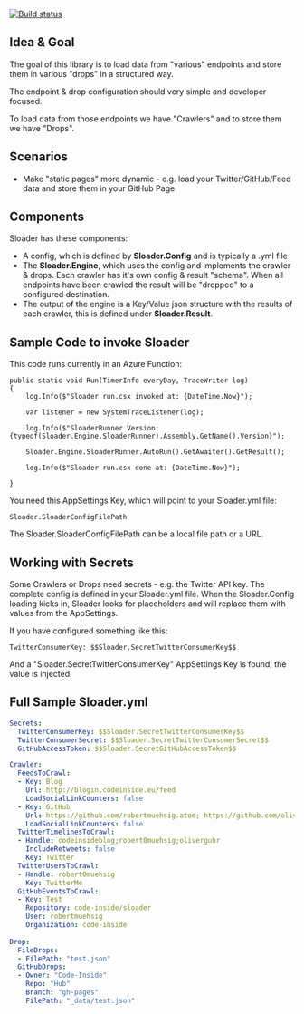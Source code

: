 [![Build status](https://ci.appveyor.com/api/projects/status/fn1yw7rei6gkj478?svg=true)](https://ci.appveyor.com/project/robertmuehsig/sloader)

## Idea & Goal

The goal of this library is to load data from "various" endpoints and store them in various "drops" in a structured way. 

The endpoint & drop configuration should very simple and developer focused.

To load data from those endpoints we have "Crawlers" and to store them we have "Drops".

## Scenarios

* Make "static pages" more dynamic - e.g. load your Twitter/GitHub/Feed data and store them in your GitHub Page

## Components

Sloader has these components:

* A config, which is defined by __Sloader.Config__ and is typically a .yml file
* The __Sloader.Engine__, which uses the config and implements the crawler & drops. Each crawler has it's own config & result "schema". When all endpoints have been crawled the result will be "dropped" to a configured destination.
* The output of the engine is a Key/Value json structure with the results of each crawler, this is defined under __Sloader.Result__.

## Sample Code to invoke Sloader 

This code runs currently in an Azure Function:

```
public static void Run(TimerInfo everyDay, TraceWriter log)
{
    log.Info($"Sloader run.csx invoked at: {DateTime.Now}");    

    var listener = new SystemTraceListener(log);

    log.Info($"SloaderRunner Version: {typeof(Sloader.Engine.SloaderRunner).Assembly.GetName().Version}");       

    Sloader.Engine.SloaderRunner.AutoRun().GetAwaiter().GetResult();

    log.Info($"Sloader run.csx done at: {DateTime.Now}");    

}
```

You need this AppSettings Key, which will point to your Sloader.yml file:

    Sloader.SloaderConfigFilePath

The Sloader.SloaderConfigFilePath can be a local file path or a URL.

## Working with Secrets

Some Crawlers or Drops need secrets - e.g. the Twitter API key. The complete config is defined in your Sloader.yml file. 
When the Sloader.Config loading kicks in, Sloader looks for placeholders and will replace them with values from the AppSettings.

If you have configured something like this:

    TwitterConsumerKey: $$Sloader.SecretTwitterConsumerKey$$

And a "Sloader.SecretTwitterConsumerKey" AppSettings Key is found, the value is injected.

## Full Sample Sloader.yml

```yml
Secrets:
  TwitterConsumerKey: $$Sloader.SecretTwitterConsumerKey$$
  TwitterConsumerSecret: $$Sloader.SecretTwitterConsumerSecret$$
  GitHubAccessToken: $$Sloader.SecretGitHubAccessToken$$

Crawler:
  FeedsToCrawl:
  - Key: Blog
    Url: http://blogin.codeinside.eu/feed
    LoadSocialLinkCounters: false
  - Key: GitHub
    Url: https://github.com/robertmuehsig.atom; https://github.com/oliverguhr.atom
    LoadSocialLinkCounters: false
  TwitterTimelinesToCrawl:
  - Handle: codeinsideblog;robert0muehsig;oliverguhr
    IncludeRetweets: false
    Key: Twitter
  TwitterUsersToCrawl:
  - Handle: robert0muehsig
    Key: TwitterMe
  GitHubEventsToCrawl:
  - Key: Test
    Repository: code-inside/sloader
    User: robertmuehsig
    Organization: code-inside
    
Drop:
  FileDrops:
  - FilePath: "test.json"
  GitHubDrops:
  - Owner: "Code-Inside"
    Repo: "Hub"
    Branch: "gh-pages"
    FilePath: "_data/test.json"
```
